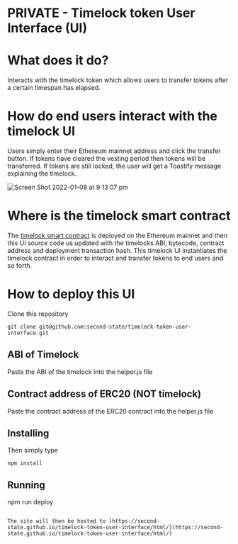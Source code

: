 # PRIVATE - Timelock token User Interface (UI)

# What does it do?

Interacts with the timelock token which allows users to transfer tokens after a certain timespan has elapsed.

# How do end users interact with the timelock UI

Users simply enter their Ethereum mainnet address and click the transfer button. If tokens have cleared the vesting period then tokens will be transferred. If tokens are still locked, the user will get a Toastify message explaining the timelock.

![Screen Shot 2022-01-08 at 9 13 07 pm](https://user-images.githubusercontent.com/9831342/148641968-32f4639a-f646-419c-af5f-9388455002d7.png)

# Where is the timelock smart contract

The [timelock smart contract](https://github.com/ParaState/timelock-token-deployment/blob/main/Timelock.sol) is deployed on the Ethereum mainnet and then this UI source code us updated with the timelocks ABI, bytecode, contract address and deployment transaction hash. This timelock UI instantiates the timelock contract in order to interact and transfer tokens to end users and so forth.

# How to deploy this UI

Clone this repository

```
git clone git@github.com:second-state/timelock-token-user-interface.git
```

## ABI of Timelock

Paste the ABI of the timelock into the helper.js file

## Contract address of ERC20 (NOT timelock)

Paste the contract address of the ERC20 contract into the helper.js file

## Installing

Then simply type

```
npm install
```

## Running
npm run deploy
```

The site will then be hosted to [https://second-state.github.io/timelock-token-user-interface/html/](https://second-state.github.io/timelock-token-user-interface/html/)
